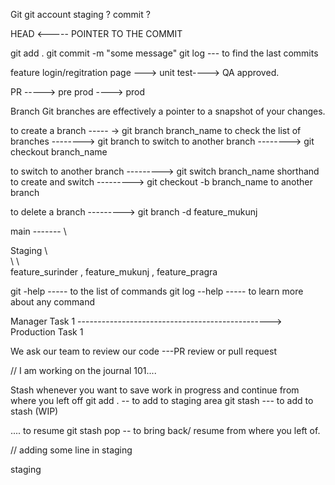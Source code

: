 Git
git account staging ?
commit ?

HEAD <----- POINTER TO THE COMMIT

git add . git commit -m "some message" git log --- to find the last commits

feature login/regitration page ---> unit test----> QA approved.

PR -----> pre prod ----> prod

Branch
Git branches are effectively a pointer to a snapshot of your changes.

to create a branch ----- -> git branch branch_name to check the list of branches --------> git branch
to switch to another branch --------> git checkout branch_name

to switch to another branch ---------> git switch branch_name shorthand to create and switch ---------> git checkout -b branch_name to another branch

to delete a branch ---------> git branch -d feature_mukunj

main ------- \

Staging
\ \
\ \ \
feature_surinder , feature_mukunj , feature_pragra

git -help ----- to the list of commands git log --help ----- to learn more about any command

Manager Task 1 ------------------------------------------------> Production Task 1

We ask our team to review our code ---PR review or pull request

// I am working on the journal 101....

Stash
whenever you want to save work in progress and continue from where you left off git add . -- to add to staging area git stash --- to add to stash (WIP)

.... to resume git stash pop -- to bring back/ resume from where you left of.

// adding some line in staging

staging